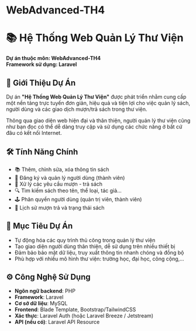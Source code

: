 # WebAdvanced-TH4

# 📚 Hệ Thống Web Quản Lý Thư Viện

**Dự án thuộc môn: WebAdvanced-TH4**  
**Framework sử dụng: Laravel**

## 🚀 Giới Thiệu Dự Án

Dự án **"Hệ Thống Web Quản Lý Thư Viện"** được phát triển nhằm cung cấp một nền tảng trực tuyến đơn giản, hiệu quả và tiện lợi cho việc quản lý sách, người dùng và các giao dịch mượn/trả sách trong thư viện.

Thông qua giao diện web hiện đại và thân thiện, người quản lý thư viện cũng như bạn đọc có thể dễ dàng truy cập và sử dụng các chức năng ở bất cứ đâu có kết nối Internet.


## 🛠️ Tính Năng Chính

- 📚 Thêm, chỉnh sửa, xóa thông tin sách
- 👤 Đăng ký và quản lý người dùng (thành viên)
- 🔄 Xử lý các yêu cầu mượn - trả sách
- 🔍 Tìm kiếm sách theo tên, thể loại, tác giả...
- 🕹️ Phân quyền người dùng (quản trị viên, thành viên)
- 🧾 Lịch sử mượn trả và trạng thái sách


## 🎯 Mục Tiêu Dự Án

- Tự động hóa các quy trình thủ công trong quản lý thư viện
- Tạo giao diện người dùng thân thiện, dễ sử dụng trên nhiều thiết bị
- Đảm bảo bảo mật dữ liệu, truy xuất thông tin nhanh chóng và đồng bộ
- Phù hợp với nhiều mô hình thư viện: trường học, đại học, công cộng,…


## ⚙️ Công Nghệ Sử Dụng

- **Ngôn ngữ backend**: PHP
- **Framework**: Laravel
- **Cơ sở dữ liệu**: MySQL
- **Frontend**: Blade Template, Bootstrap/TailwindCSS
- **Xác thực**: Laravel Auth (hoặc Laravel Breeze / Jetstream)
- **API (nếu có)**: Laravel API Resource

